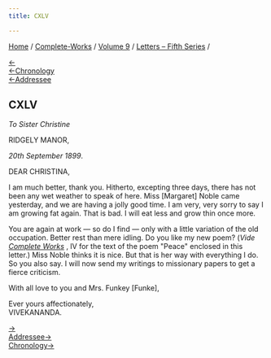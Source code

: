 ```yaml
---
title: CXLV

---
```

<div>

[Home](../../../index.htm) / [Complete-Works](../../complete_works.htm)
/ [Volume 9](../volume_9_contents.htm) / [Letters – Fifth
Series](letters_fifth_series_contents.htm) /

[←](144_isabel.htm)  
[←Chronology](../../volume_8/epistles_fourth_series/142_sturdy.htm)  
[←Addressee](142_sister_christine.htm)

## CXLV

*To Sister Christine*

RIDGELY MANOR,

*20th September 1899*.

DEAR CHRISTINA,

I am much better, thank you. Hitherto, excepting three days, there has
not been any wet weather to speak of here. Miss \[Margaret\] Noble came
yesterday, and we are having a jolly good time. I am very, very sorry to
say I am growing fat again. That is bad. I will eat less and grow thin
once more.

You are again at work — so do I find — only with a little variation of
the old occupation. Better rest than mere idling. Do you like my new
poem? (*Vide [Complete Works](../../volume_4/writings_poems/peace.htm)*
, IV for the text of the poem "Peace" enclosed in this letter.) Miss
Noble thinks it is nice. But that is her way with everything I do. So
you also say. I will now send my writings to missionary papers to get a
fierce criticism.

With all love to you and Mrs. Funkey \[Funke\],

Ever yours affectionately,  
VIVEKANANDA.

[→](146_mother_church.htm)  
[Addressee→](148_christina.htm)  
[Chronology→](../../volume_8/epistles_fourth_series/143_mary.htm)

</div>
